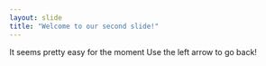 ```yaml
---
layout: slide
title: "Welcome to our second slide!"
---
```

It seems pretty easy for the moment
Use the left arrow to go back!
